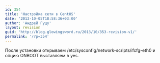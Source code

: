 ```yaml
---
id: 354
title: 'Настройка сети в CentOS'
date: '2013-10-05T18:58:36+03:00'
author: 'Андрей Гуцу'
layout: revision
guid: 'http://blog.glowingsword.ru/2013/10/353-revision-v1/'
permalink: '/?p=354'
---
```


После установки открываем /etc/sysconfig/network-scripts/ifcfg-eth0 и опцию ONBOOT выставляем в yes.